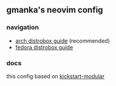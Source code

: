 ## gmanka's neovim config

### navigation

- [arch distrobox guide](https://github.com/gmankab/nvgmanka/blob/main/docs/distrobox_fedora.md) (recommended)
- [fedora distrobox guide](https://github.com/gmankab/nvgmanka/blob/main/docs/distrobox_arch.md)


### docs

this config based on [kickstart-modular](https://github.com/dam9000/kickstart-modular.nvim)

